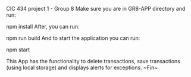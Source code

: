 CIC 434 project 1 - Group 8
Make sure you are in GR8-APP directory and run:

npm install
After, you can run:

npm run build
And to start the application you can run:

npm start

This App has the functionality to delete transactions, save transactions (using local storage) and displays alerts for exceptions.
~Fin~